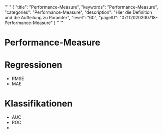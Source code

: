 '''''
{
"title": "Performance-Measure",
"keywords": "Performance-Measure",
"categories": "Performance-Measure",
"description": "Hier die Definition und die Aufteilung zu Paramter",
"level": "60",
"pageID": "07112020200718-Performance-Measure"
}
'''''

<h1>Performance-Measure</h1>

# Regressionen
- RMSE
- MAE

# Klassifikationen
- AUC
- ROC
- 

